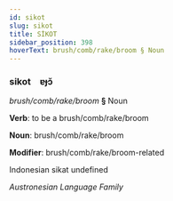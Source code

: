 ```yaml
---
id: sikot
slug: sikot
title: SİKOT
sidebar_position: 398
hoverText: brush/comb/rake/broom § Noun
---
```


### sikot&emsp;<span kind="abugida">ɐɟɔ̆</span>

*brush/comb/rake/broom* **§** Noun

**Verb**: to be a brush/comb/rake/broom

**Noun**: brush/comb/rake/broom

**Modifier**: brush/comb/rake/broom-related

Indonesian sikat undefined

*Austronesian Language Family*